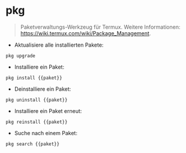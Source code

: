 # pkg

> Paketverwaltungs-Werkzeug für Termux.
> Weitere Informationen: <https://wiki.termux.com/wiki/Package_Management>.

- Aktualisiere alle installierten Pakete:

`pkg upgrade`

- Installiere ein Paket:

`pkg install {{paket}}`

- Deinstalliere ein Paket:

`pkg uninstall {{paket}}`

- Installiere ein Paket erneut:

`pkg reinstall {{paket}}`

- Suche nach einem Paket:

`pkg search {{paket}}`
